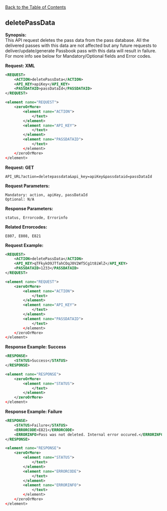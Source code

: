 [Back to the Table of Contents](/1.3/README.md)

## deletePassData


__Synopsis:__  
This API request deletes the pass data from the pass database. All the delivered passes with this data are not affected but any future requests to deliver/update/generate Passbook pass with this data will result in failure. For more info see below for Mandatory/Optional fields and Error codes.

__Request: XML__
```xml
<REQUEST>
    <ACTION>deletePassData</ACTION>
    <API_KEY>apiKey</API_KEY>
    <PASSDATAID>passDataId</PASSDATAID>
</REQUEST>
```

```xml
<element name="REQUEST">
    <zeroOrMore>
        <element name="ACTION">
            </text>
        </element>
        <element name="API_KEY">
            </text>
        </element>
        <element name="PASSDATAID">
            </text>
        </element>
    </zeroOrMore>
</element>
```

__Request: GET__

    API_URL?action=deletepassdata&api_key=apiKey&passdataid=passDataId

__Request Parameters:__

    Mandatory: action, apiKey, passDataId
    Optional: N/A

__Response Parameters:__

    status, Errorcode, Errorinfo

__Related Errorcodes:__

    E807, E808, E821
    
__Request Example:__
```xml
<REQUEST>
    <ACTION>deletePassData</ACTION>
    <API_KEY>qTFkykO9JTfahCOqJ0V2Wf5Cg1t8iWlZ</API_KEY>
    <PASSDATAID>1233</PASSDATAID>
</REQUEST>
```

```xml
<element name="REQUEST">
    <zeroOrMore>
        <element name="ACTION">
            </text>
        </element>
        <element name="API_KEY">
            </text>
        </element>
        <element name="PASSDATAID">
            </text>
        </element>
    </zeroOrMore>
</element>
```

__Response Example: Success__
```xml
<RESPONSE>
    <STATUS>Success</STATUS>
</RESPONSE>
```

```xml
<element name="RESPONSE">
    <zeroOrMore>
        <element name="STATUS">
            </text>
        </element>
    </zeroOrMore>
</element>
```

__Response Example: Failure__
```xml
<RESPONSE>
    <STATUS>Failure</STATUS>
    <ERRORCODE>E821</ERRORCODE>
    <ERRORINFO>Pass was not deleted. Internal error occured.</ERRORINFO>
</RESPONSE>
```

```xml
<element name="RESPONSE">
    <zeroOrMore>
        <element name="STATUS">
            </text>
        </element>
        <element name="ERRORCODE">
            </text>
        </element>
        <element name="ERRORINFO">
            </text>
        </element>
    </zeroOrMore>
</element>
```
